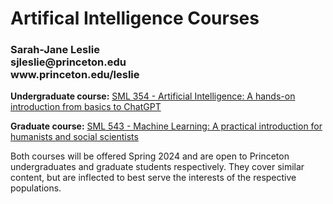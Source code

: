 
<h1>Artifical Intelligence Courses<br></h1>
<h3>Sarah-Jane Leslie<br>
sjleslie@princeton.edu<br>
www.princeton.edu/leslie</h3>

<p><b>Undergraduate course:</b> <a href="/SML354">SML 354 - Artificial Intelligence: A hands-on introduction from basics to ChatGPT</a></p>

<p><b>Graduate course:</b> <a href="/SML543">SML 543 - Machine Learning: A practical introduction for humanists and social scientists</a></p>

<p>Both courses will be offered Spring 2024 and are open to Princeton undergraduates and graduate students respectively. They cover similar content, but are inflected to best serve the interests of the respective populations. </p>


